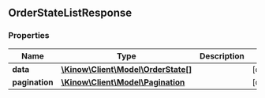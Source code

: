 ## OrderStateListResponse

### Properties
Name | Type | Description | Notes
------------ | ------------- | ------------- | -------------
**data** | [**\Kinow\Client\Model\OrderState[]**](#OrderState) |  | [optional] 
**pagination** | [**\Kinow\Client\Model\Pagination**](#Pagination) |  | [optional] 


